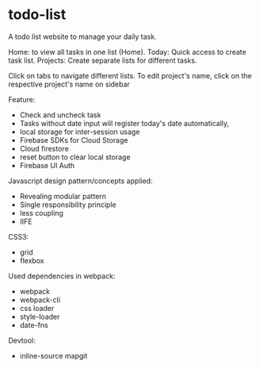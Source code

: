 # todo-list
A todo list website to manage your daily task.

Home: to view all tasks in one list (Home).
Today: Quick access to create task list.
Projects: Create separate lists for different tasks.

Click on tabs to navigate different lists.
To edit project's name, click on the respective project's name on sidebar

Feature: 
- Check and uncheck task 
- Tasks without date input will register today's date automatically,
- local storage for inter-session usage
- Firebase SDKs for Cloud Storage
- Cloud firestore
- reset button to clear local storage 
- Firebase UI Auth

Javascript design pattern/concepts applied:
- Revealing modular pattern
- Single responsibility principle
- less coupling
- IIFE 

CSS3:
- grid
- flexbox

Used dependencies in webpack: 
- webpack
- webpack-cli
- css loader
- style-loader
- date-fns

Devtool:
- inline-source mapgit